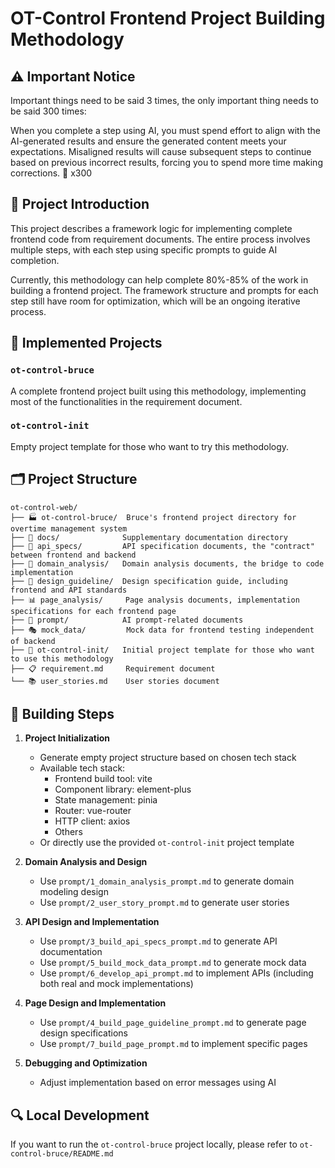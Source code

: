 # OT-Control Frontend Project Building Methodology

## ⚠️ Important Notice

Important things need to be said 3 times, the only important thing needs to be said 300 times:

When you complete a step using AI, you must spend effort to align with the AI-generated results and ensure the generated content meets your expectations. Misaligned results will cause subsequent steps to continue based on previous incorrect results, forcing you to spend more time making corrections. 🔁 x300

## 📖 Project Introduction

This project describes a framework logic for implementing complete frontend code from requirement documents. The entire process involves multiple steps, with each step using specific prompts to guide AI completion.

Currently, this methodology can help complete 80%-85% of the work in building a frontend project. The framework structure and prompts for each step still have room for optimization, which will be an ongoing iterative process.

## 🚀 Implemented Projects

### `ot-control-bruce`
A complete frontend project built using this methodology, implementing most of the functionalities in the requirement document.

### `ot-control-init`
Empty project template for those who want to try this methodology.

## 🗂️ Project Structure

```
ot-control-web/
├── 🏭 ot-control-bruce/  Bruce's frontend project directory for overtime management system
├── 📝 docs/              Supplementary documentation directory
├── 🎯 api_specs/         API specification documents, the "contract" between frontend and backend
├── 🧩 domain_analysis/   Domain analysis documents, the bridge to code implementation
├── 🎨 design_guideline/  Design specification guide, including frontend and API standards
├── 📊 page_analysis/     Page analysis documents, implementation specifications for each frontend page
├── 🤖 prompt/            AI prompt-related documents
├── 🎭 mock_data/         Mock data for frontend testing independent of backend
├── 🌱 ot-control-init/   Initial project template for those who want to use this methodology
├── 📋 requirement.md     Requirement document
└── 📚 user_stories.md    User stories document
```

## 🚀 Building Steps

1. **Project Initialization**
   - Generate empty project structure based on chosen tech stack
   - Available tech stack:
     - Frontend build tool: vite
     - Component library: element-plus
     - State management: pinia
     - Router: vue-router
     - HTTP client: axios
     - Others
   - Or directly use the provided `ot-control-init` project template

2. **Domain Analysis and Design**
   - Use `prompt/1_domain_analysis_prompt.md` to generate domain modeling design
   - Use `prompt/2_user_story_prompt.md` to generate user stories

3. **API Design and Implementation**
   - Use `prompt/3_build_api_specs_prompt.md` to generate API documentation
   - Use `prompt/5_build_mock_data_prompt.md` to generate mock data
   - Use `prompt/6_develop_api_prompt.md` to implement APIs (including both real and mock implementations)

4. **Page Design and Implementation**
   - Use `prompt/4_build_page_guideline_prompt.md` to generate page design specifications
   - Use `prompt/7_build_page_prompt.md` to implement specific pages

5. **Debugging and Optimization**
   - Adjust implementation based on error messages using AI

## 🔍 Local Development

If you want to run the `ot-control-bruce` project locally, please refer to `ot-control-bruce/README.md`

